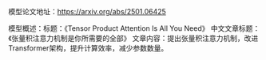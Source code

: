 模型论文地址：https://arxiv.org/abs/2501.06425

模型概述：标题：《Tensor Product Attention Is All You Need》
中文文章标题：《张量积注意力机制是你所需要的全部》
文章内容：提出张量积注意力机制，改进Transformer架构，提升计算效率，减少参数数量。
